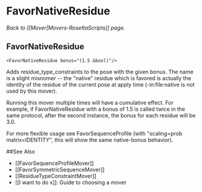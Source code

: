 # FavorNativeResidue
*Back to [[Mover|Movers-RosettaScripts]] page.*
## FavorNativeResidue

```
<FavorNativeResidue bonus="(1.5 &bool)"/>
```

Adds residue\_type\_constraints to the pose with the given bonus. The name is a slight misnomer -- the "native" residue which is favored is actually the identity of the residue of the current pose at apply time (-in:file:native is not used by this mover).

Running this mover multiple times will have a cumulative effect.  For example, if FavorNativeResidue with a bonus of 1.5 is called twice in the same protocol, after the second instance, the bonus for each residue will be 3.0.

For more flexible usage see FavorSequenceProfile (with "scaling=prob matrix=IDENTITY", this will show the same native-bonus behavior).


##See Also

* [[FavorSequenceProfileMover]]
* [[FavorSymmetricSequenceMover]]
* [[ResidueTypeConstraintMover]]
* [[I want to do x]]: Guide to choosing a mover